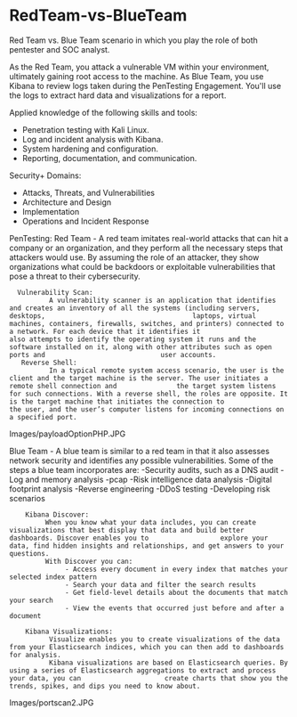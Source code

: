# RedTeam-vs-BlueTeam
Red Team vs. Blue Team scenario in which you play the role of both pentester and SOC analyst.


As the Red Team, you attack a vulnerable VM within your environment, ultimately gaining root access to the machine. As Blue Team, you use Kibana to review logs taken during the PenTesting Engagement. You'll use the logs to extract hard data and visualizations for a report.

Applied knowledge of the following skills and tools:
 - Penetration testing with Kali Linux.
 - Log and incident analysis with Kibana.
 - System hardening and configuration.
 - Reporting, documentation, and communication.

Security+ Domains:
 - Attacks, Threats, and Vulnerabilities
 - Architecture and Design
 - Implementation
 - Operations and Incident Response

PenTesting:
  Red Team - A red team imitates real-world attacks that can hit a company or an organization, and they perform all the necessary steps that attackers would use. By assuming the role of an attacker, they show organizations what could be backdoors or exploitable vulnerabilities that pose a threat to their cybersecurity.

      Vulnerability Scan:
              A vulnerability scanner is an application that identifies and creates an inventory of all the systems (including servers, desktops,                                     laptops, virtual machines, containers, firewalls, switches, and printers) connected to a network. For each device that it identifies it                                 also attempts to identify the operating system it runs and the software installed on it, along with other attributes such as open ports and                             user accounts.
       Reverse Shell:
              In a typical remote system access scenario, the user is the client and the target machine is the server. The user initiates a remote shell connection and               the target system listens for such connections. With a reverse shell, the roles are opposite. It is the target machine that initiates the connection to                 the user, and the user’s computer listens for incoming connections on a specified port.



Images/payloadOptionPHP.JPG

  
  Blue Team - A blue team is similar to a red team in that it also assesses network security and identifies any possible vulnerabilities.
      Some of the steps a blue team incorporates are:
        -Security audits, such as a DNS audit
        -Log and memory analysis
        -pcap
        -Risk intelligence data analysis
        -Digital footprint analysis
        -Reverse engineering
        -DDoS testing
        -Developing risk scenarios
      
        Kibana Discover: 
             When you know what your data includes, you can create visualizations that best display that data and build better dashboards. Discover enables you to                  explore your data, find hidden insights and relationships, and get answers to your questions. 
             With Discover you can:
                  - Access every document in every index that matches your selected index pattern
                  - Search your data and filter the search results
                  - Get field-level details about the documents that match your search
                  - View the events that occurred just before and after a document
                  
        Kibana Visualizations: 
              Visualize enables you to create visualizations of the data from your Elasticsearch indices, which you can then add to dashboards for analysis.
              Kibana visualizations are based on Elasticsearch queries. By using a series of Elasticsearch aggregations to extract and process your data, you can                     create charts that show you the trends, spikes, and dips you need to know about.




Images/portscan2.JPG


                     
                  
      




